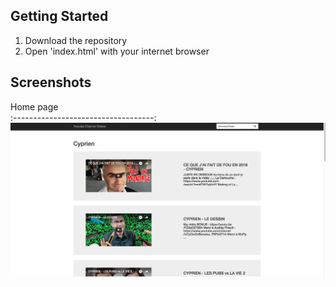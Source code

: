 ## Getting Started

1. Download the repository
2. Open 'index.html' with your internet browser

## Screenshots
Home page                            
:-----------------------------------:
![](/img/screen.PNG?raw=true)
